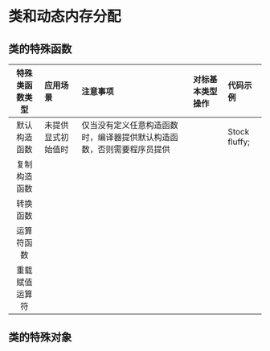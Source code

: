 # 类和动态内存分配

## 类的特殊函数

| 特殊类函数类型 | 应用场景 | 注意事项 | 对标基本类型操作 | 代码示例 |
| :----------:|:-------|:--------|:-------------|:-------|
|默认构造函数|未提供显式初始值时|仅当没有定义任意构造函数时，编译器提供默认构造函数，否则需要程序员提供| |Stock fluffy;|
|复制构造函数|
|转换函数|
|运算符函数|
|重载赋值运算符|

## 类的特殊对象
